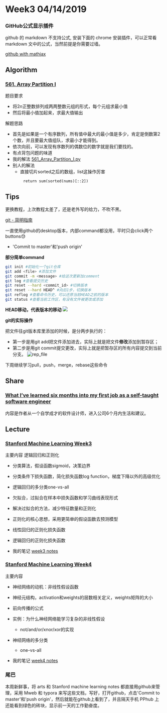 # Week3 04/14/2019



### GitHub公式显示插件
github 的 markdown 不支持公式, 安装下面的 chrome 安装插件，可以正常看 markdown 文中的公式，当然前提是你需要过墙。

[github with mathjax](https://chrome.google.com/webstore/detail/github-with-mathjax/ioemnmodlmafdkllaclgeombjnmnbima)


## Algorithm

### [561. Array Partition I](https://leetcode.com/problems/array-partition-i/)

题目要求
- 将$2n$正整数排列成两两整数元组的形式，每个元组求最小值
- 然后将最小值加起来，求最大值输出

解题思路
- 首先是如果是一个有序数列，所有值中最大的最小值是多少，肯定是倒数第2个数，并且要最大值组队，求最小才能得到。
- 依次向前，可以发现有序数列的偶数位的数字就是我们要找的。
- 有点背包问题的味道
- 我的解法 [561_Array_Partition_I.py](https://github.com/rubust-ai/Leetcode-python3/blob/master/561_Array_Partition_I.py)
- 别人的解法
    - 直接切片sorted之后的数组，list这操作厉害

```python3
        return sum(sorted(nums)[::2])
```

## Tips

更换教程，上次教程太差了，还是老外写的给力，不吹不黑。

[git - 简明指南](http://rogerdudler.github.io/git-guide/index.zh.html)


一直使用github的desktop版本，内部command都没用，平时只会click两个buttons😓
- 'Commit to master'和'push origin'

**部分简单command**
```bash
git init #初始化一个git仓库
git add <file> #添加文件
git commit -m <message> #给这次更新加comment
git log #查看提交历史
git reset --hard <commit_id> #切换版本
git reset --hard HEAD^ #向后1步，切换版本
git reflog #查看命令历史，可以还原当前HEAD之前的版本
git status #查看当前工作区，有没有文件被更改或添加
```

**HEAD移动，代表版本的移动**
![](https://user-images.githubusercontent.com/41643043/56090262-86401300-5ed2-11e9-9a65-6705f4b86516.png)

**git的实际操作**

把文件往git版本库里添加的时候，是分两步执行的：
- 第一步是用git add把文件添加进去，实际上就是把文件**修改**添加到暂存区；
- 第二步是用git commit提交更改，实际上就是把暂存区的所有内容提交到当前分支。
![rep_file](https://user-images.githubusercontent.com/41643043/56090449-e89a1300-5ed4-11e9-878d-1e5622ba6d3c.jpeg)

下周继续学习pull，push，merge，rebase这些命令




## Share

### [What I’ve learned six months into my first job as a self-taught software engineer](https://medium.freecodecamp.org/what-ive-learned-six-months-into-my-first-job-as-a-self-taught-software-engineer-516b0703e86)

内容是作者从一个自学成才的软件设计师，进入公司6个月内生活和建议。



## Lecture
### [Stanford Machine Learning Week3](https://www.coursera.org/learn/machine-learning/home/week/3)

主要内容 逻辑回归和正则化

- 分类算法，假设函数sigmoid，决策边界
- 分类条件下损失函数，简化损失函数log function，梯度下降以外的高级优化
- 逻辑回归的多分类one-vs-all

- 欠拟合，过拟合在样本中损失函数和学习曲线表现形式
- 解决过拟合的方法，减少特征数量和正则化
- 正则化的核心思想，采用更简单的假设函数去预测模型
- 线性回归的正则化损失函数
- 逻辑回归的正则化损失函数

- 我的笔记 [week3 notes](https://github.com/rubust-ai/CS229-Machine-Learning/blob/master/week03.md)

### [Stanford Machine Learning Week4](https://www.coursera.org/learn/machine-learning/home/week/4)

主要内容

- 神经网络的动机：非线性假设函数
- 神经元结构，activation和weights的层数相关定义，weights矩阵的大小
- 前向传播的公式
- 实例：为什么神经网络能学习复杂的非线性假设
    - not/and/or/xnor/xor的实现
- 神经网络的多分类
    - one-vs-all

- 我的笔记 [week4 notes](https://github.com/rubust-ai/CS229-Machine-Learning/blob/master/week04.md)




### 尾巴
本周新鲜事，将 arts 和 Stanford machine learning notes 都直接用github来管理，采用 Mweb 和 typora 来写这些文档，写好，打开github，点击'Commit to master'和'push origin'，然后就能在github上看到了，并且隔天手机 PPhub 上还能看到绿色的砖块，显示前一天的工作勤奋度。
